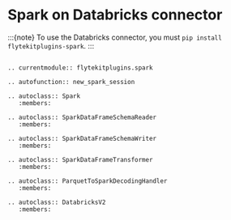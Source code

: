 # Spark on Databricks connector

:::{note}
To use the Databricks connector, you must `pip install flytekitplugins-spark`.
:::

```{eval-rst}

.. currentmodule:: flytekitplugins.spark

.. autofunction:: new_spark_session

.. autoclass:: Spark
   :members:

.. autoclass:: SparkDataFrameSchemaReader
   :members:

.. autoclass:: SparkDataFrameSchemaWriter
   :members:

.. autoclass:: SparkDataFrameTransformer
   :members:

.. autoclass:: ParquetToSparkDecodingHandler
   :members:

.. autoclass:: DatabricksV2
   :members:
```
